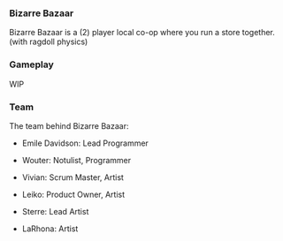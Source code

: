 ### Bizarre Bazaar

Bizarre Bazaar is a (2) player local co-op where you run a store together. (with ragdoll physics) 

### Gameplay
WIP

### Team

The team behind Bizarre Bazaar:

- Emile Davidson:
Lead Programmer

- Wouter:
Notulist,
Programmer 

- Vivian:
Scrum Master,
Artist

- Leiko:
Product Owner,
Artist

- Sterre: 
Lead Artist

- LaRhona:
Artist
